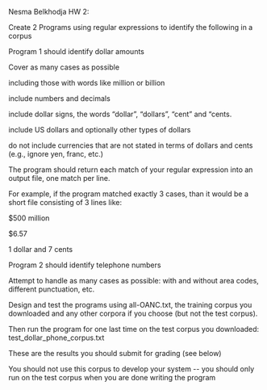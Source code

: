 Nesma Belkhodja
HW 2:

Create 2 Programs using regular expressions to identify the following in a corpus

Program 1 should identify dollar amounts

Cover as many cases as possible

including those with words like million or billion

include numbers and decimals

include dollar signs, the words “dollar”, “dollars”, “cent” and “cents.

include US dollars and optionally other types of dollars

do not include currencies that are not stated in terms of dollars and cents (e.g., ignore yen, franc, etc.)

The program should return each match of your regular expression into an output file, one match per line.

For example, if the program matched exactly 3 cases, than it would be a short file consisting of 3 lines like:

$500 million

$6.57

1 dollar and 7 cents

Program 2 should identify telephone numbers

Attempt to handle as many cases as possible: with and without area codes, different punctuation, etc.

Design and test the programs using all-OANC.txt, the training corpus you downloaded and any other corpora if you choose (but not the test corpus). 

Then run the program for one last time on the test corpus you downloaded: test_dollar_phone_corpus.txt

These are the results you should submit for grading (see below)

You should not use this corpus to develop your system -- you should only run on the test corpus when you are done writing the program